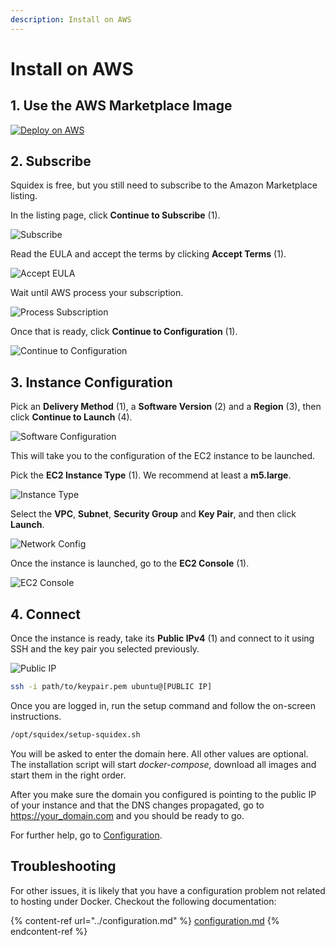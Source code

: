 ```yaml
---
description: Install on AWS
---
```


# Install on AWS

## 1. Use the AWS Marketplace Image

[![Deploy on AWS](https://img.shields.io/badge/-Deploy%20to%20AWS-232F3E?style=for-the-badge\&logo=amazon-aws\&logoColor=ffffff)](https://aws.amazon.com/marketplace/pp/prodview-zvohj6i2bye7w)

## 2. Subscribe

Squidex is free, but you still need to subscribe to the Amazon Marketplace listing.

In the listing page, click **Continue to Subscribe** (1).

![Subscribe](../../../.gitbook/assets/aws-2-1.png)

Read the EULA and accept the terms by clicking **Accept Terms** (1).

![Accept EULA](../../../.gitbook/assets/aws-2-2.png)

Wait until AWS process your subscription.

![Process Subscription](../../../.gitbook/assets/aws-2-3.png)

Once that is ready, click **Continue to Configuration** (1).

![Continue to Configuration](../../../.gitbook/assets/aws-2-4.png)

## 3. Instance Configuration

Pick an **Delivery Method** (1), a **Software Version** (2) and a **Region** (3), then click **Continue to Launch** (4).

![Software Configuration](../../../.gitbook/assets/aws-3-1.png)

This will take you to the configuration of the EC2 instance to be launched.

Pick the **EC2 Instance Type** (1). We recommend at least a **m5.large**.

![Instance Type](../../../.gitbook/assets/aws-3-2.png)

Select the **VPC**, **Subnet**, **Security Group** and **Key Pair**, and then click **Launch**.

![Network Config](../../../.gitbook/assets/aws-3-3.png)

Once the instance is launched, go to the **EC2 Console** (1).

![EC2 Console](../../../.gitbook/assets/aws-3-4.png)

## 4. Connect

Once the instance is ready, take its **Public IPv4** (1) and connect to it using SSH and the key pair you selected previously.

![Public IP](../../../.gitbook/assets/aws-4-1.png)

```bash
ssh -i path/to/keypair.pem ubuntu@[PUBLIC IP]
```

Once you are logged in, run the setup command and follow the on-screen instructions.

```bash
/opt/squidex/setup-squidex.sh
```

You will be asked to enter the domain here. All other values are optional. The installation script will start _docker-compose,_ download all images and start them in the right order.

After you make sure the domain you configured is pointing to the public IP of your instance and that the DNS changes propagated, go to [https://your\_domain.com](https://your\_domain.com) and you should be ready to go.

For further help, go to [Configuration](https://docs.squidex.io/01-getting-started/installation/configuration).

## Troubleshooting

For other issues, it is likely that you have a configuration problem not related to hosting under Docker. Checkout the following documentation:

{% content-ref url="../configuration.md" %}
[configuration.md](../configuration.md)
{% endcontent-ref %}
